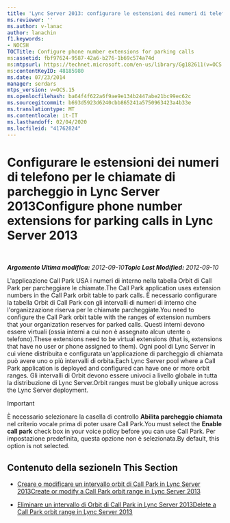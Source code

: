 ```yaml
---
title: 'Lync Server 2013: configurare le estensioni dei numeri di telefono per le chiamate di parcheggio'
ms.reviewer: ''
ms.author: v-lanac
author: lanachin
f1.keywords:
- NOCSH
TOCTitle: Configure phone number extensions for parking calls
ms:assetid: fbf97624-9587-42a6-b276-1b69c574a74d
ms:mtpsurl: https://technet.microsoft.com/en-us/library/Gg182611(v=OCS.15)
ms:contentKeyID: 48185980
ms.date: 07/23/2014
manager: serdars
mtps_version: v=OCS.15
ms.openlocfilehash: ba64f4f622a6f9ae9e134b2447abe21bc99ec62c
ms.sourcegitcommit: b693d5923d6240cbb865241a5750963423a4b33e
ms.translationtype: MT
ms.contentlocale: it-IT
ms.lasthandoff: 02/04/2020
ms.locfileid: "41762824"
---
```

<div data-xmlns="http://www.w3.org/1999/xhtml">

<div class="topic" data-xmlns="http://www.w3.org/1999/xhtml" data-msxsl="urn:schemas-microsoft-com:xslt" data-cs="http://msdn.microsoft.com/en-us/">

<div data-asp="http://msdn2.microsoft.com/asp">

# <a name="configure-phone-number-extensions-for-parking-calls-in-lync-server-2013"></a><span data-ttu-id="475de-102">Configurare le estensioni dei numeri di telefono per le chiamate di parcheggio in Lync Server 2013</span><span class="sxs-lookup"><span data-stu-id="475de-102">Configure phone number extensions for parking calls in Lync Server 2013</span></span>

</div>

<div id="mainSection">

<div id="mainBody">

<span> </span>

<span data-ttu-id="475de-103">_**Argomento Ultima modifica:** 2012-09-10_</span><span class="sxs-lookup"><span data-stu-id="475de-103">_**Topic Last Modified:** 2012-09-10_</span></span>

<span data-ttu-id="475de-104">L'applicazione Call Park USA i numeri di interno nella tabella Orbit di Call Park per parcheggiare le chiamate.</span><span class="sxs-lookup"><span data-stu-id="475de-104">The Call Park application uses extension numbers in the Call Park orbit table to park calls.</span></span> <span data-ttu-id="475de-105">È necessario configurare la tabella Orbit di Call Park con gli intervalli di numeri di interno che l'organizzazione riserva per le chiamate parcheggiate.</span><span class="sxs-lookup"><span data-stu-id="475de-105">You need to configure the Call Park orbit table with the ranges of extension numbers that your organization reserves for parked calls.</span></span> <span data-ttu-id="475de-106">Questi interni devono essere virtuali (ossia interni a cui non è assegnato alcun utente o telefono).</span><span class="sxs-lookup"><span data-stu-id="475de-106">These extensions need to be virtual extensions (that is, extensions that have no user or phone assigned to them).</span></span> <span data-ttu-id="475de-107">Ogni pool di Lync Server in cui viene distribuita e configurata un'applicazione di parcheggio di chiamata può avere uno o più intervalli di orbita.</span><span class="sxs-lookup"><span data-stu-id="475de-107">Each Lync Server pool where a Call Park application is deployed and configured can have one or more orbit ranges.</span></span> <span data-ttu-id="475de-108">Gli intervalli di Orbit devono essere univoci a livello globale in tutta la distribuzione di Lync Server.</span><span class="sxs-lookup"><span data-stu-id="475de-108">Orbit ranges must be globally unique across the Lync Server deployment.</span></span>

<div>


> [!IMPORTANT]  
> <span data-ttu-id="475de-109">È necessario selezionare la casella di controllo <STRONG>Abilita parcheggio chiamata</STRONG> nel criterio vocale prima di poter usare Call Park.</span><span class="sxs-lookup"><span data-stu-id="475de-109">You must select the <STRONG>Enable call park</STRONG> check box in your voice policy before you can use Call Park.</span></span> <span data-ttu-id="475de-110">Per impostazione predefinita, questa opzione non è selezionata.</span><span class="sxs-lookup"><span data-stu-id="475de-110">By default, this option is not selected.</span></span>



</div>

<div>

## <a name="in-this-section"></a><span data-ttu-id="475de-111">Contenuto della sezione</span><span class="sxs-lookup"><span data-stu-id="475de-111">In This Section</span></span>

  - [<span data-ttu-id="475de-112">Creare o modificare un intervallo orbit di Call Park in Lync Server 2013</span><span class="sxs-lookup"><span data-stu-id="475de-112">Create or modify a Call Park orbit range in Lync Server 2013</span></span>](lync-server-2013-create-or-modify-a-call-park-orbit-range.md)

  - [<span data-ttu-id="475de-113">Eliminare un intervallo di Orbit di Call Park in Lync Server 2013</span><span class="sxs-lookup"><span data-stu-id="475de-113">Delete a Call Park orbit range in Lync Server 2013</span></span>](lync-server-2013-delete-a-call-park-orbit-range.md)

</div>

</div>

<span> </span>

</div>

</div>

</div>

